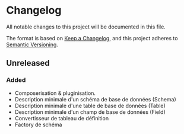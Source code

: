 # Changelog

All notable changes to this project will be documented in this file.

The format is based on [Keep a Changelog](https://keepachangelog.com/en/1.1.0/),
and this project adheres to [Semantic Versioning](https://semver.org/spec/v2.0.0.html).

## Unreleased

### Added

- Composerisation & pluginisation.
- Description minimale d'un schéma de base de données (Schema)
- Description minimale d'une table de base de données (Table)
- Description minimale d'un champ de base de données (Field)
- Convertisseur de tableau de définition
- Factory de schéma
